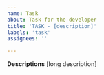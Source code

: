 ```yaml
---
name: Task
about: Task for the developer
title: 'TASK - [description]'
labels: 'task'
assignees: ''

---
```


**Descriptions**
[long description]
